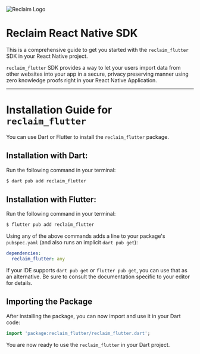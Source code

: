 ![Reclaim Logo](https://reclaim-react-native-sdk.s3.ap-south-1.amazonaws.com/Logomark.png)
# Reclaim React Native SDK

This is a comprehensive guide to get you started with the `reclaim_flutter` SDK in your React Native project. 

`reclaim_flutter` SDK provides a way to let your users import data from other websites into your app in a secure, privacy preserving manner using zero knowledge proofs right in your React Native Application.

---

# Installation Guide for `reclaim_flutter`

You can use Dart or Flutter to install the `reclaim_flutter` package.

## Installation with Dart:

Run the following command in your terminal:

```bash
$ dart pub add reclaim_flutter
```

## Installation with Flutter:

Run the following command in your terminal:

```bash
$ flutter pub add reclaim_flutter
```

Using any of the above commands adds a line to your package's `pubspec.yaml` (and also runs an implicit `dart pub get`):

```yaml
dependencies:
  reclaim_flutter: any
```
If your IDE supports `dart pub get` or `flutter pub get`, you can use that as an alternative. Be sure to consult the documentation specific to your editor for details. 

## Importing the Package 

After installing the package, you can now import and use it in your Dart code:

```dart
import 'package:reclaim_flutter/reclaim_flutter.dart';
```
You are now ready to use the `reclaim_flutter` in your Dart project.